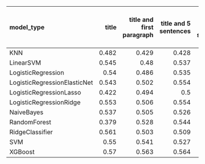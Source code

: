 | model_type                   |   title |   title and first paragraph |   title and 5 sentences |   title and 10 sentences |   title and first sentence each paragraph | raw text   |
|:-----------------------------|--------:|----------------------------:|------------------------:|-------------------------:|------------------------------------------:|:-----------|
| KNN                          |   0.482 |                       0.429 |                   0.428 |                    0.39  |                                     0.066 | 0.462      |
| LinearSVM                    |   0.545 |                       0.48  |                   0.537 |                    0.557 |                                     0.572 | 0.601      |
| LogisticRegression           |   0.54  |                       0.486 |                   0.535 |                    0.545 |                                     0.553 | 0.629      |
| LogisticRegressionElasticNet |   0.543 |                       0.502 |                   0.554 |                    0.533 |                                     0.566 | 0.623      |
| LogisticRegressionLasso      |   0.422 |                       0.494 |                   0.5   |                    0.549 |                                     0.547 | **0.652**  |
| LogisticRegressionRidge      |   0.553 |                       0.506 |                   0.554 |                    0.556 |                                     0.596 | 0.606      |
| NaiveBayes                   |   0.537 |                       0.505 |                   0.526 |                    0.552 |                                     0.61  | 0.624      |
| RandomForest                 |   0.379 |                       0.528 |                   0.544 |                    0.519 |                                     0.58  | 0.640      |
| RidgeClassifier              |   0.561 |                       0.503 |                   0.509 |                    0.531 |                                     0.592 | 0.590      |
| SVM                          |   0.55  |                       0.541 |                   0.527 |                    0.539 |                                     0.599 | 0.614      |
| XGBoost                      |   0.57  |                       0.563 |                   0.564 |                    0.563 |                                     0.59  | 0.649      |